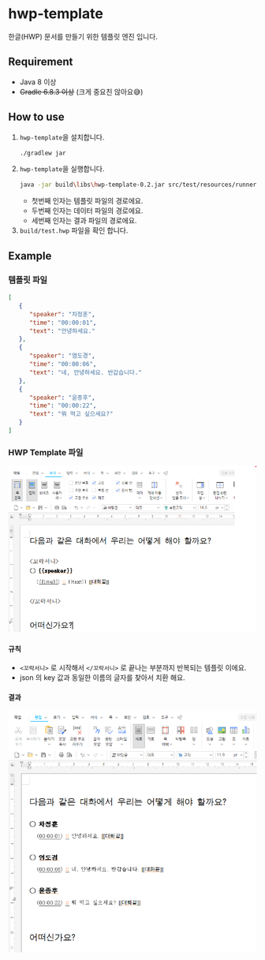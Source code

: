 # hwp-template
한글(HWP) 문서를 만들기 위한 템플릿 엔진 입니다.

## Requirement
- Java 8 이상
- ~~Gradle 6.8.3 이상~~ (크게 중요친 않아요😅)

## How to use
1. `hwp-template`을 설치합니다.
    ```bash
    ./gradlew jar
    ```
2. `hwp-template`을 실행합니다.
    ```bash
   java -jar build\libs\hwp-template-0.2.jar src/test/resources/runner/template.hwp src/test/resources/runner/sample.json build/test.hwp
   ```
   - 첫번째 인자는 템플릿 파일의 경로에요.
   - 두번째 인자는 데이터 파일의 경로에요.
   - 세번째 인자는 결과 파일의 경로에요.
3. `build/test.hwp` 파일을 확인 합니다.

## Example
### 템플릿 파일
```json
[
   {
      "speaker": "차정훈",
      "time": "00:00:01",
      "text": "안녕하세요."
   },
   {
      "speaker": "염도경",
      "time": "00:00:06",
      "text": "네, 안녕하세요. 반갑습니다."
   },
   {
      "speaker": "윤종후",
      "time": "00:00:22",
      "text": "뭐 먹고 싶으세요?"
   }
]
```
### HWP Template 파일
![한글 템플릿 예시](./documents/ss-tpl.png)
#### 규칙
- `<꼬락서니>` 로 시작해서 `</꼬락서니>` 로 끝나는 부분까지 반복되는 템플릿 이에요.
- json 의 key 값과 동일한 이름의 글자를 찾아서 치환 해요.

#### 결과
![한글 결과 예시](./documents/ss-result.png)